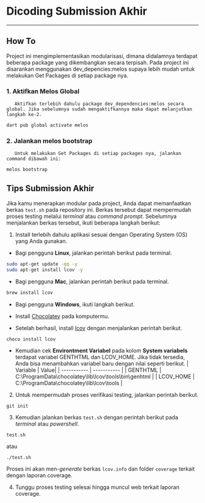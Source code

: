 # Dicoding Submission Akhir

---

## How To

Project ini mengimplementasikan modularisasi, dimana didalamnya terdapat beberapa package yang dikembangkan secara terpisah. Pada project ini disarankan menggunakan dev_depencies:melos supaya lebih mudah untuk melakukan Get Packages di setiap package nya. 
### 1. Aktifkan Melos Global
       Aktifkan terlebih dahulu package dev_dependencies:melos secara global. Jika sebelumnya sudah mengaktifkannya maka dapat melanjutkan langkah ke-2.

```sh
dart pub global activate melos
```

### 2. Jalankan melos bootstrap
       Untuk melakukan Get Packages di setiap packages nya, jalankan command dibawah ini:
       

```sh
melos bootstrap
```

## Tips Submission Akhir

Jika kamu menerapkan modular pada project, Anda dapat memanfaatkan berkas `test.sh` pada repository ini. Berkas tersebut dapat mempermudah proses testing melalui *terminal* atau *command prompt*. Sebelumnya menjalankan berkas tersebut, ikuti beberapa langkah berikut:

1. Install terlebih dahulu aplikasi sesuai dengan Operating System (OS) yang Anda gunakan.

- Bagi pengguna **Linux**, jalankan perintah berikut pada terminal.

```sh
sudo apt-get update -qq -y
sudo apt-get install lcov -y
```

- Bagi pengguna **Mac**, jalankan perintah berikut pada terminal.

```sh
brew install lcov
```

- Bagi pengguna **Windows**, ikuti langkah berikut.

- Install [Chocolatey](https://chocolatey.org/install) pada komputermu.

- Setelah berhasil, install [lcov](https://community.chocolatey.org/packages/lcov) dengan menjalankan perintah berikut.

```sh
choco install lcov
```

- Kemudian cek __Environtment Variabel__ pada kolom __System variabels__ terdapat variabel GENTHTML dan LCOV_HOME. Jika tidak tersedia, Anda bisa menambahkan variabel baru dengan nilai seperti berikut.
   | Variable | Value|
   | ----------- | ----------- |
   | GENTHTML | C:\ProgramData\chocolatey\lib\lcov\tools\bin\genhtml |
   | LCOV_HOME | C:\ProgramData\chocolatey\lib\lcov\tools |

2. Untuk mempermudah proses verifikasi testing, jalankan perintah berikut.

```text
git init
```

3. Kemudian jalankan berkas `test.sh` dengan perintah berikut pada *terminal* atau *powershell*.

```text
test.sh
```

atau

```text
./test.sh
```

Proses ini akan men-*generate* berkas `lcov.info` dan folder `coverage` terkait dengan laporan coverage.

4. Tunggu proses testing selesai hingga muncul web terkait laporan coverage.

